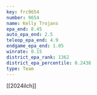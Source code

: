 ```yaml
---
key: frc9654
number: 9654
name: Kelly Trojans
epa_end: 8.45
auto_epa_end: 2.5
teleop_epa_end: 4.9
endgame_epa_end: 1.05
winrate: 0.15
district_epa_rank: 1362
district_epa_percentile: 0.2438
type: Team
---
```

[[2024ilch]]
